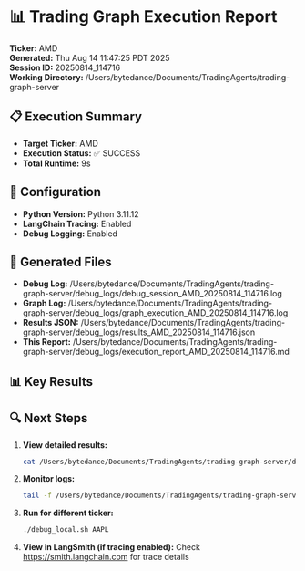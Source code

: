 # 📊 Trading Graph Execution Report

**Ticker:** AMD  
**Generated:** Thu Aug 14 11:47:25 PDT 2025  
**Session ID:** 20250814_114716  
**Working Directory:** /Users/bytedance/Documents/TradingAgents/trading-graph-server

## 📋 Execution Summary

- **Target Ticker:** AMD
- **Execution Status:** ✅ SUCCESS
- **Total Runtime:** 9s

## 🔧 Configuration

- **Python Version:** Python 3.11.12
- **LangChain Tracing:** Enabled
- **Debug Logging:** Enabled

## 📂 Generated Files

- **Debug Log:** /Users/bytedance/Documents/TradingAgents/trading-graph-server/debug_logs/debug_session_AMD_20250814_114716.log
- **Graph Log:** /Users/bytedance/Documents/TradingAgents/trading-graph-server/debug_logs/graph_execution_AMD_20250814_114716.log  
- **Results JSON:** /Users/bytedance/Documents/TradingAgents/trading-graph-server/debug_logs/results_AMD_20250814_114716.json
- **This Report:** /Users/bytedance/Documents/TradingAgents/trading-graph-server/debug_logs/execution_report_AMD_20250814_114716.md

## 📊 Key Results



## 🔍 Next Steps

1. **View detailed results:**
   ```bash
   cat /Users/bytedance/Documents/TradingAgents/trading-graph-server/debug_logs/results_AMD_20250814_114716.json | jq .
   ```

2. **Monitor logs:**
   ```bash
   tail -f /Users/bytedance/Documents/TradingAgents/trading-graph-server/debug_logs/graph_execution_AMD_20250814_114716.log
   ```

3. **Run for different ticker:**
   ```bash
   ./debug_local.sh AAPL
   ```

4. **View in LangSmith (if tracing enabled):**
   Check https://smith.langchain.com for trace details

